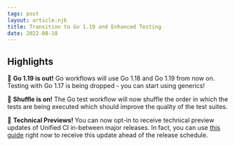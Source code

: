 ```yaml
---
tags: post
layout: article.njk
title: Transition to Go 1.19 and Enhanced Testing
date: 2022-08-18
---
```


## Highlights

👑 **Go 1.19 is out!** Go workflows will use Go 1.18 and Go 1.19 from now on. Testing with Go 1.17 is being dropped - you can start using generics!

🔀 **Shuffle is on!** The Go test workflow will now shuffle the order in which the tests are being executed which should improve the quality of the test suites.

🦝 **Technical Previews!** You can now opt-in to receive technical preview updates of Unified CI in-between major releases. In fact, you can use [this guide](https://github.com/protocol/.github#technical-preview) right now to receive this update ahead of the release schedule.
